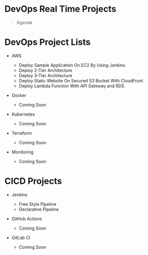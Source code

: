 # DevOps Real Time Projects

> Agenda

# DevOps Project Lists

- AWS
    - Deploy Sample Application On EC2 By Using Jenkins
    - Deploy 2-Tier Architecture
    - Deploy 3-Tier Architecture
    - Deploy Static Website On Secured S3 Bucket With CloudFront
    - Deploy Lambda Function With API Gateway and RDS

- Docker
    - Coming Soon

- Kubernetes
    - Coming Soon

- Terraform
    - Coming Soon

- Monitoring
    - Coming Soon

# CICD Projects

- Jenkins
    - Free Style Pipeline
    - Declarative Pipeline

- GitHub Actions
    - Coming Soon

- GitLab CI
    - Coming Soon


